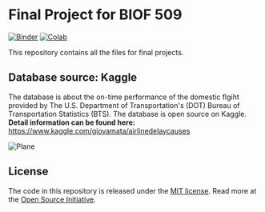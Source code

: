 # Final Project for BIOF 509

[![Binder](https://mybinder.org/badge_logo.svg)](https://mybinder.org/v2/gh/Wolfking2015/final-project/master?urlpath=lab/tree/final-project.ipynb)
[![Colab](https://colab.research.google.com/assets/colab-badge.svg)](https://colab.research.google.com/github/Wolfking2015/final-project/blob/master/final-project.ipynb)

This repository contains all the files for final projects.

## Database source: Kaggle
The database is about the on-time performance of the domestic flgiht provided by The U.S. Department of Transportation's (DOT) Bureau of Transportation Statistics (BTS). The database is open source on Kaggle. \
**Detail information can be found here:** \
<https://www.kaggle.com/giovamata/airlinedelaycauses>

![Plane](https://opensource.com/sites/default/files/styles/image-full-size/public/lead-images/plane_travel_world_international.png?itok=jG3sYPty)


## License

The code in this repository is released under the [MIT license](LICENSE-CODE). Read more at the [Open Source Initiative](https://opensource.org/licenses/MIT).

